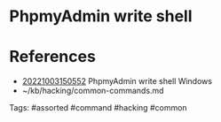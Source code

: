 # PhpmyAdmin write shell

# References
- [20221003150552](/zet/20221003150552/README.md) PhpmyAdmin write shell Windows
- ~/kb/hacking/common-commands.md

Tags:
    #assorted #command #hacking #common
